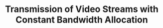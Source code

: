 ---
layout: publication-single
title: Transmission of Video Streams with Constant Bandwidth Allocation
name: Computer Communications, Vol.22, Issue 2, pp.173-180
first-author: Sooyong Kang
co-authors: Heon Y. Yeom
during: 1999
location: 
impactfactor: 
doi: 
note: 
categories: 
 - Multimedia Systems
tag: 
 - International Journal
---